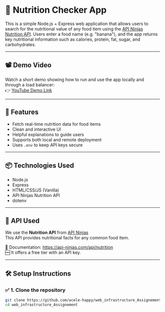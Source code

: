 # 🥗 Nutrition Checker App

This is a simple Node.js + Express web application that allows users to search for the nutritional value of any food item using the [API Ninjas Nutrition API](https://api-ninjas.com/api/nutrition). Users enter a food name (e.g. "banana"), and the app returns key nutritional information such as calories, protein, fat, sugar, and carbohydrates.

---

## 📽 Demo Video

Watch a short demo showing how to run and use the app locally and through a load balancer:  
👉 [YouTube Demo Link]()

---

## 🚀 Features

- Fetch real-time nutrition data for food items
- Clean and interactive UI
- Helpful explanations to guide users
- Supports both local and remote deployment
- Uses `.env` to keep API keys secure

---

## 📦 Technologies Used

- Node.js
- Express
- HTML/CSS/JS (Vanilla)
- API Ninjas Nutrition API
- dotenv

---

## 🔑 API Used

We use the **Nutrition API** from [API Ninjas](https://api-ninjas.com/api/nutrition)  
This API provides nutritional facts for any common food item.

📄 Documentation: https://api-ninjas.com/api/nutrition  
🆓 It offers a free tier with an API key.

---

## 🛠 Setup Instructions

### ✅ 1. Clone the repository

```bash
git clone https://github.com/acele-happy/web_infrastructure_Assignement
cd web_infrastructure_Assignement
